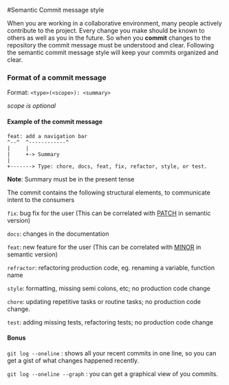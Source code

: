 #Semantic Commit message style

When you are working in a collaborative environment, many people actively contribute to the project. Every change you make should be known to others as well as you in the future. So when you **commit** changes to the repository the commit message must be understood and clear. Following the semantic commit message style will keep your commits organized and clear.

### Format of a commit message

Format: ```<type>(<scope>): <summary>```

*scope is optional*

#### Example of the commit message

```
feat: add a navigation bar
^--^  ^------------^
|     |
|     +-> Summary 
|
+-------> Type: chore, docs, feat, fix, refactor, style, or test.
```

**Note**: Summary must be in the present tense

The commit contains the following structural elements, to communicate intent to the consumers 

```fix```: bug fix for the user (This can be correlated with [PATCH](https://semver.org/#summary) in semantic version)

```docs```: changes in the documentation

```feat```: new feature for the user (This can be correlated with [MINOR](https://semver.org/#summary) in semantic version)

```refractor```: refactoring production code, eg. renaming a variable, function name

```style```: formatting, missing semi colons, etc; no production code change

```chore```: updating repetitive tasks or routine tasks; no production code change.

```test```: adding missing tests, refactoring tests; no production code change

#### Bonus

```git log --oneline``` : shows all your recent commits in one line, so you can get a gist of what changes happened recently.

```git log --oneline --graph``` : you can get a graphical view of you commits.
